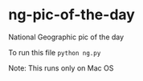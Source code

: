 ng-pic-of-the-day
=================

National Geographic pic of the day

To run this file `python ng.py`

Note: This runs only on Mac OS
